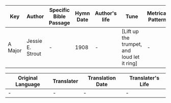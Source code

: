 Key | Author   | Specific Bible Passage     |Hymn Date |Author's life |Tune |Metrical Pattern   |Composer/Source
-- | --------- | ---------------------------|----------|--------------|-----|-------------------|-------------  
A Major |Jessie E. Strout |- |1908 |- |[Lift up the trumpet, and loud let it ring] |- |Geo. E. Lee

Original Language | Translater | Translation Date   | Translater's Life  
----------------- | --------- | --------------------|-------------     
\- |- |- |-
